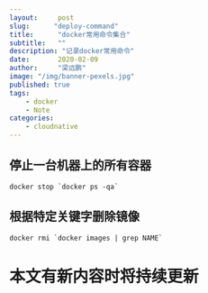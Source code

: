 ```yaml
---
layout:     post 
slug:      "deploy-command"
title:      "docker常用命令集合"
subtitle:   ""
description: "记录docker常用命令"
date:       2020-02-09
author:     "梁远鹏"
image: "/img/banner-pexels.jpg"
published: true
tags:
    - docker
    - Note
categories: 
    - cloudnative
---
```


## 停止一台机器上的所有容器

``
docker stop `docker ps -qa`
``

## 根据特定关键字删除镜像
``
docker rmi `docker images | grep NAME`
``


# 本文有新内容时将持续更新
